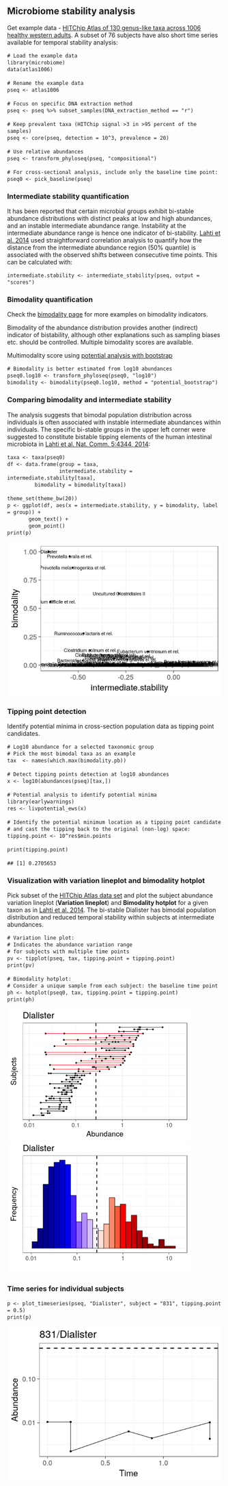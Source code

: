 <!--
  %\VignetteEngine{knitr::rmarkdown}
  %\VignetteIndexEntry{microbiome tutorial - stability}
  %\usepackage[utf8]{inputenc}
  %\VignetteEncoding{UTF-8}  
-->
Microbiome stability analysis
-----------------------------

Get example data - [HITChip Atlas of 130 genus-like taxa across 1006
healthy western
adults](http://www.nature.com/ncomms/2014/140708/ncomms5344/full/ncomms5344.html).
A subset of 76 subjects have also short time series available for
temporal stability analysis:

    # Load the example data
    library(microbiome)
    data(atlas1006)

    # Rename the example data
    pseq <- atlas1006

    # Focus on specific DNA extraction method
    pseq <- pseq %>% subset_samples(DNA_extraction_method == "r")

    # Keep prevalent taxa (HITChip signal >3 in >95 percent of the samples)
    pseq <- core(pseq, detection = 10^3, prevalence = 20)

    # Use relative abundances
    pseq <- transform_phyloseq(pseq, "compositional")

    # For cross-sectional analysis, include only the baseline time point:
    pseq0 <- pick_baseline(pseq)

### Intermediate stability quantification

It has been reported that certain microbial groups exhibit bi-stable
abundance distributions with distinct peaks at low and high abundances,
and an instable intermediate abundance range. Instability at the
intermediate abundance range is hence one indicator of bi-stability.
[Lahti et al.
2014](http://www.nature.com/ncomms/2014/140708/ncomms5344/full/ncomms5344.html)
used straightforward correlation analysis to quantify how the distance
from the intermediate abundance region (50% quantile) is associated with
the observed shifts between consecutive time points. This can be
calculated with:

    intermediate.stability <- intermediate_stability(pseq, output = "scores")

### Bimodality quantification

Check the [bimodality page](Bimodality.md) for more examples on
bimodality indicators.

Bimodality of the abundance distribution provides another (indirect)
indicator of bistability, although other explanations such as sampling
biases etc. should be controlled. Multiple bimodality scores are
available.

Multimodality score using [potential analysis with
bootstrap](http://www.nature.com/ncomms/2014/140708/ncomms5344/full/ncomms5344.html)

    # Bimodality is better estimated from log10 abundances
    pseq0.log10 <- transform_phyloseq(pseq0, "log10")
    bimodality <- bimodality(pseq0.log10, method = "potential_bootstrap")

### Comparing bimodality and intermediate stability

The analysis suggests that bimodal population distribution across
individuals is often associated with instable intermediate abundances
within individuals. The specific bi-stable groups in the upper left
corner were suggested to constitute bistable tipping elements of the
human intestinal microbiota in [Lahti et al. Nat. Comm. 5:4344,
2014](http://www.nature.com/ncomms/2014/140708/ncomms5344/full/ncomms5344.html):

    taxa <- taxa(pseq0)
    df <- data.frame(group = taxa,
                     intermediate.stability = intermediate.stability[taxa],
             bimodality = bimodality[taxa])

    theme_set(theme_bw(20))
    p <- ggplot(df, aes(x = intermediate.stability, y = bimodality, label = group)) +
           geom_text() +
           geom_point() 
    print(p)

![](Stability_files/figure-markdown_strict/bimodalitybistability-1.png)

### Tipping point detection

Identify potential minima in cross-section population data as tipping
point candidates.

    # Log10 abundance for a selected taxonomic group
    # Pick the most bimodal taxa as an example
    tax  <- names(which.max(bimodality.pb))

    # Detect tipping points detection at log10 abundances 
    x <- log10(abundances(pseq)[tax,])

    # Potential analysis to identify potential minima
    library(earlywarnings)
    res <- livpotential_ews(x)

    # Identify the potential minimum location as a tipping point candidate
    # and cast the tipping back to the original (non-log) space:
    tipping.point <- 10^res$min.points

    print(tipping.point)

    ## [1] 0.2705653

### Visualization with variation lineplot and bimodality hotplot

Pick subset of the [HITChip Atlas data
set](http://doi.org/10.5061/dryad.pk75d) and plot the subject abundance
variation lineplot (**Variation lineplot**) and **Bimodality hotplot**
for a given taxon as in [Lahti et al.
2014](http://www.nature.com/ncomms/2014/140708/ncomms5344/full/ncomms5344.html).
The bi-stable Dialister has bimodal population distribution and reduced
temporal stability within subjects at intermediate abundances.

    # Variation line plot:
    # Indicates the abundance variation range
    # for subjects with multiple time points
    pv <- tipplot(pseq, tax, tipping.point = tipping.point)
    print(pv)

    # Bimodality hotplot:
    # Consider a unique sample from each subject: the baseline time point 
    ph <- hotplot(pseq0, tax, tipping.point = tipping.point)
    print(ph)

<img src="Stability_files/figure-markdown_strict/stability-variationplot-1.png" width="430px" /><img src="Stability_files/figure-markdown_strict/stability-variationplot-2.png" width="430px" />

### Time series for individual subjects

    p <- plot_timeseries(pseq, "Dialister", subject = "831", tipping.point = 0.5)
    print(p)

![](Stability_files/figure-markdown_strict/homogeneity-timeseries-1.png)
